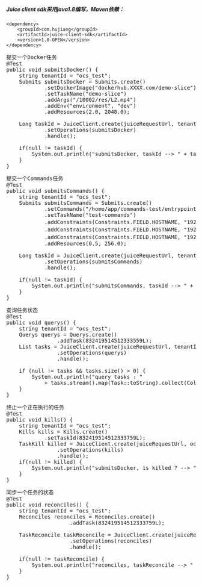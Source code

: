 ##### Juice client sdk采用java1.8编写，Maven依赖：

    <dependency>
        <groupId>com.hujiang</groupId>
        <artifactId>juice-client-sdk</artifactId>
        <version>1.0-OPEN</version>
    </dependency>
    

<pre>
提交一个Docker任务
@Test
public void submitsDocker() {
    string tenantId = "ocs_test";
    Submits submitsDocker = Submits.create()
            .setDockerImage("dockerhub.XXXX.com/demo-slice")
            .setTaskName("demo-slice")
            .addArgs("/10002/res/L2.mp4")
            .addEnv("environment", "dev")
            .addResources(2.0, 2048.0);
 
    Long taskId = JuiceClient.create(juiceRequestUrl, tenantId)
            .setOperations(submitsDocker)
            .handle();
 
    if(null != taskId) {
        System.out.println("submitsDocker, taskId --> " + taskId);
    }
}
</pre>

<pre>
提交一个Commands任务
@Test
public void submitsCommands() {
    string tenantId = "ocs_test";
    Submits submitsCommands = Submits.create()
            .setCommands("/home/app/commands-test/entrypoint.sh")
            .setTaskName("test-commands")
            .addConstraints(Constraints.FIELD.HOSTNAME, "192.168.0.1")           //   Constraints目前支持2种约束模式，hostname/rack_id
            .addConstraints(Constraints.FIELD.HOSTNAME, "192.168.0.2")           //   当选用HOSTNAME模式时,juice会从符合的N个HOSTNAME中选取一个执行任务       
            .addConstraints(Constraints.FIELD.HOSTNAME, "192.168.0.3")           //   当选用RACK_ID模式时,juice会从符合该rack_id的Agent中选取一个执行任务，关于rack_id需要在mesos上设置attribute.
            .addResources(0.5, 256.0);
 
    Long taskId = JuiceClient.create(juiceRequestUrl, tenantId)
            .setOperations(submitsCommands)
            .handle();
 
    if(null != taskId) {
        System.out.println("submitsCommands, taskId --> " + taskId);
    }
}
</pre>


<pre>
查询任务状态
@Test
public void querys() {
    string tenantId = "ocs_test";
    Querys querys = Querys.create()
                .addTask(832419514512333559L);
    List<Task> tasks = JuiceClient.create(juiceRequestUrl, tenantId)
                .setOperations(querys)
                .handle();
     
    if (null != tasks && tasks.size() > 0) {
        System.out.println("query tasks : "
            + tasks.stream().map(Task::toString).collect(Collectors.joining(",", "{\n\t\t", "\n}")));
    }
}
</pre>

<pre>
终止一个正在执行的任务
@Test
public void kills() {
    string tenantId = "ocs_test";
    Kills kills = Kills.create()
            .setTaskId(832419514512333759L);
    TaskKill killed = JuiceClient.create(juiceRequestUrl, ocs_test)
                .setOperations(kills)
                .handle();
    if(null != killed) {
        System.out.println("submitsDocker, is killed ? --> " + killed.toString());
    }
}
</pre>

<pre>
同步一个任务的状态
@Test
public void reconciles() {
    string tenantId = "ocs_test";
    Reconciles reconciles = Reconciles.create()
                    .addTask(832419514512333759L);
 
    TaskReconcile taskReconcile = JuiceClient.create(juiceRequestUrl, tenantId)
                    .setOperations(reconciles)
                    .handle();
 
    if(null != taskReconcile) {
        System.out.println("reconciles, taskReconcile --> " + taskReconcile);
    }
}
</pre>